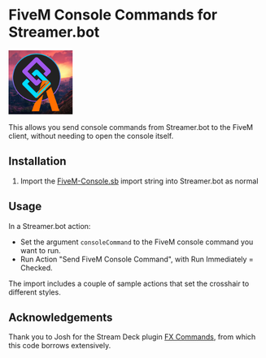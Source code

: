 # FiveM Console Commands for Streamer.bot
<img style="width: 25%" src="logo.png">

This allows you send console commands from Streamer.bot to the FiveM client, without needing to open the console itself.

## Installation

1. Import the [FiveM-Console.sb](https://raw.githubusercontent.com/WhazzItToYa/Streamerbot-FiveM/refs/heads/main/FiveM-Console.sb) import string into Streamer.bot as normal

## Usage

In a Streamer.bot action:
* Set the argument `consoleCommand` to the FiveM console command you want to run.
* Run Action "Send FiveM Console Command", with Run Immediately = Checked.

The import includes a couple of sample actions that set the crosshair to different styles.

## Acknowledgements

Thank you to Josh for the Stream Deck plugin [FX Commands](https://github.com/josh-tf/fxcommands), from which this code borrows extensively.
